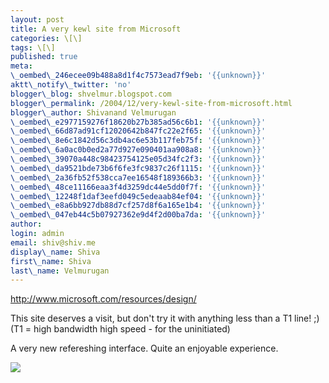 ```yaml
---
layout: post
title: A very kewl site from Microsoft
categories: \[\]
tags: \[\]
published: true
meta:
\_oembed\_246ecee09b488a8d1f4c7573ead7f9eb: '{{unknown}}'
aktt\_notify\_twitter: 'no'
blogger\_blog: shvelmur.blogspot.com
blogger\_permalink: /2004/12/very-kewl-site-from-microsoft.html
blogger\_author: Shivanand Velmurugan
\_oembed\_e2977159276f18620b27b385ad56c6b1: '{{unknown}}'
\_oembed\_66d87ad91cf12020642b847fc22e2f65: '{{unknown}}'
\_oembed\_8e6c1842d56c3db4ac6e53b117feb75f: '{{unknown}}'
\_oembed\_6a0ac0b0ed2a77d927e090401aa908a8: '{{unknown}}'
\_oembed\_39070a448c98423754125e05d34fc2f3: '{{unknown}}'
\_oembed\_da9521bde73b6f6fe3fc9837c26f1115: '{{unknown}}'
\_oembed\_2a36fb52f538cca7ee16548f189366b3: '{{unknown}}'
\_oembed\_48ce11166eaa3f4d3259dc44e5dd0f7f: '{{unknown}}'
\_oembed\_12248f1daf3eefd049c5edeaab84ef04: '{{unknown}}'
\_oembed\_e8a6bb927db88d7cf257d8f6a165e1b4: '{{unknown}}'
\_oembed\_047eb44c5b07927362e9d4f2d00ba7da: '{{unknown}}'
author:
login: admin
email: shiv@shiv.me
display\_name: Shiva
first\_name: Shiva
last\_name: Velmurugan
---
```


http://www.microsoft.com/resources/design/

This site deserves a visit, but don't try it with anything less than a T1 line! ;) (T1 = high bandwidth high speed - for the uninitiated)  
  
A very new refereshing interface. Quite an enjoyable experience.  

![](/images/7854873-110313152455867313?l=shvelmur.blogspot.com)